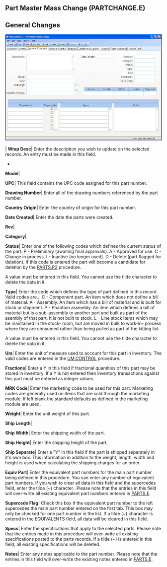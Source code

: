 ## Part Master Mass Change (PARTCHANGE.E)
<PageHeader />

## General Changes

![](./PARTCHANGE-E-2.jpg)

| **Wrap Desc**|  Enter the description you wish to update on the selected
records. An entry must be made in this field.

-  
**Model**|

**UPC**|  This field contains the UPC code assigned for this part number.

**Drawing Number**|  Enter all of the drawing numbers referenced by the part
number.

**Country Origin**|  Enter the country of origin for this part number.

**Date Created**|  Enter the date the parts were created.

**Rev**|

**Category**|

**Status**|  Enter one of the following codes which defines the current status
of the part.
P - Preliminary (awaiting final approvals).
A - Approved for use.
C - Change in process.
I - Inactive (no longer used).
D - Delete (part flagged for deletion).
If this code is entered the part will
become a candidate for deletion by the
[PARTS.P2](../PARTS-P2/README.md) procedure.

A value must be entered in this field. You cannot use the tilde character to
delete the data in it.

**Type**|  Enter the code which defines the type of part defined in this
record. Valid codes are...
C - Component part.
An item which does not define a bill of
material.
A - Assembly.
An item which has a bill of material and
is built for stock or shipment.
P - Phantom assembly.
An item which defines a bill of material
but is a sub-assembly to another part and
built as part of the asembly of that part.
It is not built to stock.
L - Line stock
Items which may be maintained in the stock-
room, but are moved in bulk to work-in-
process where they are consumed rather than
being pulled as part of the kitting list.

A value must be entered in this field. You cannot use the tilde character to
delete the data in it.

**Um**|  Enter the unit of measure used to account for this part in inventory.
The valid codes are entered in the [UM.CONTROL](../UM-CONTROL/README.md) procedure.

**Fractions**|  Enter a Y in this field if fractional quantities of this part
may be stored in inventory. If a Y is not entered then inventory transactions
against this part must be entered as integer values.

**MRK Code**|  Enter the marketing code to be used for this part. Marketing
codes are generally used on items that are sold through the marketing module.
If left blank the standard defaults as defined in the marketing module are
used.

**Weight**|  Enter the unit weight of this part.

**Ship Length**|

**Ship Width**|  Enter the shipping width of the part.

**Ship Height**|  Enter the shipping height of the part.

**Ship Separate**|  Enter a "Y" in this field if the part is shipped
separately in it's own box. This information in addition to the weight,
length, width and height is used when calculating the shipping charges for an
order.

**Equiv Part**|  Enter the equivalent part numbers for the main part number
being defined in this procedure. You can enter any number of equivalent part
numbers. If you wish to clear all data in this field and the supercedes field,
enter the tilde (~) character. .Please note that the entries in this field
will over-write all existing equivalent part numbers entered in
[PARTS.E](../PARTS-E/README.md).

**Supercede Flag**|  Check this box if the equivalent part number to the left
supercedes the main part number entered on the first tab. This box may only be
checked for one part number in the list. If a tilde (~) character is entered
in the EQUIVALENTS field, all data will be cleared in this field.

**Specs**|  Enter the specifications that apply to the selected parts. Please
note that the entries made in this procedure will over-write all existing
specifications posted to the parts records. If a tilde (~) is entered in this
field, all existing specifications will be deleted.

**Notes**|  Enter any notes applicable to the part number. Please note that
the entries in this field will over-write the existing notes entered in
[PARTS.E](../PARTS-E/README.md).


<badge text= "Version 8.10.57 " vertical="middle" />

<PageFooter />
